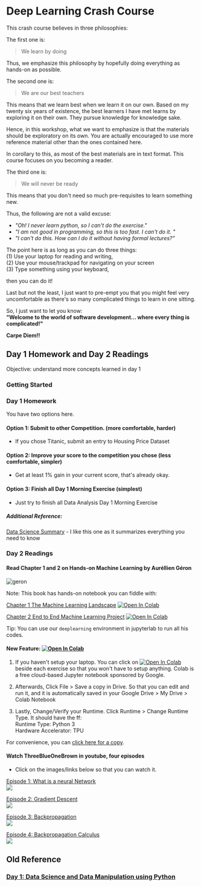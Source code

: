 # Deep Learning  Crash Course

This crash course believes in three philosophies:

The first one is:
> We learn by doing

Thus, we emphasize this philosophy by hopefully doing everything as hands-on as possible.

The second one is: 
> We are our best teachers

This means that we learn best when we learn it on our own. Based on my twenty six years of existence, the best learners I have met learns by exploring it on their own. They pursue knowledge for knowledge sake. 

Hence, in this workshop, what we want to emphasize is that the materials should be exploratory on its own. You are actually encouraged to use more reference material other than the ones contained here. 

In corollary to this, as most of the best materials are in text format. This course focuses on you becoming a reader. 

The third one is:
> We will never be ready

This means that you don't need so much pre-requisites to learn something new. 

Thus, the following are not a valid excuse:  
- *"Oh! I never learn python, so I can't do the exercise."*
- *"I am not good in programming, so this is too fast. I can't do it. "*
- *"I can't do this. How can I do it without having formal lectures?"*

The point here is as long as you can do three things:      
(1) Use your laptop for reading and writing,    
(2) Use your mouse/trackpad for navigating on your screen   
(3) Type something using your keyboard,    

then you can do it!

Last but not the least, I just want to pre-empt you that you might feel very uncomfortable as there's so many complicated things to learn in one sitting. 

So, I just want to let you know:   
**"Welcome to the world of software development... where every thing is complicated!"**

**Carpe Diem!!**

## Day 1 Homework and Day 2 Readings

Objective:  understand more concepts learned in day 1
### Getting Started

### Day 1 Homework
You have two options here.
#### Option 1: Submit to other Competition. (more comfortable, harder)
- If you chose Titanic, submit an entry to Housing Price Dataset

#### Option 2: Improve your score to the competition you chose (less comfortable, simpler)
- Get at least 1% gain in your current score, that's already okay.

#### Option 3: Finish all Day 1 Morning Exercise (simplest)
-  Just try to finish all Data Analysis Day 1 Morning Exercise

##### Additional Reference:
[Data Science Summary](https://github.com/ShuaiW/data-science-question-answer#statistics-and-ml-in-general) - I like this one as it summarizes everything you need to know

### Day 2 Readings
#### Read Chapter 1 and 2 on Hands-on Machine Learning by Auréllien Géron
![geron](https://images-na.ssl-images-amazon.com/images/I/511IU--e4%2BL._SX258_BO1,204,203,200_.jpg)

Note: This book has hands-on notebook you can fiddle with:   

[Chapter 1 The Machine Learning Landscape](./01_the_machine_learning_landscape.ipynb) [![Open In Colab](https://colab.research.google.com/assets/colab-badge.svg)](https://colab.research.google.com/github/ageron/handson-ml/blob/master/01_the_machine_learning_landscape.ipynb)

[Chapter 2 End to End Machine Learning Project](./02_end_to_end_machine_learning_project.ipynb) [![Open In Colab](https://colab.research.google.com/assets/colab-badge.svg)](https://colab.research.google.com/github/ageron/handson-ml/blob/master/02_end_to_end_machine_learning_project.ipynb)

Tip: You can use our `deeplearning` environment in jupyterlab to run all his codes.

#### New Feature: [![Open In Colab](https://colab.research.google.com/assets/colab-badge.svg)](https://colab.research.google.com/github/googlecolab/colabtools/blob/master/notebooks/colab-github-demo.ipynb) 

1. If you haven't setup your laptop. You can click on [![Open In Colab](https://colab.research.google.com/assets/colab-badge.svg)](https://colab.research.google.com/github/googlecolab/colabtools/blob/master/notebooks/colab-github-demo.ipynb) beside each exercise so that you won't have to setup anything. Colab is a free cloud-based Jupyter notebook sponsored by Google.

2. Afterwards, Click File > Save a copy in Drive. So that you can edit and run it, and it is automatically saved in your Google Drive > My Drive > Colab Notebook

3. Lastly, Change/Verify your Runtime. Click Runtime > Change Runtime Type. It should have the ff:   
    Runtime Type: Python 3   
    Hardware Accelerator: TPU   


For convenience, you can [click here for a copy](https://drive.google.com/drive/folders/15angXfk0k3Q0k_ae4VBddBRkl5cExPTS?usp=sharing).

#### Watch ThreeBlueOneBrown in youtube, four episodes
- Click on the images/links below so that you can watch it.

[Episode 1: What is a neural Network](https://youtu.be/aircAruvnKk)    
[![](http://img.youtube.com/vi/aircAruvnKk/0.jpg)](http://www.youtube.com/watch?v=aircAruvnKk "")

[Episode 2: Gradient Descent](https://youtu.be/IHZwWFHWa-w)    
[![](http://img.youtube.com/vi/IHZwWFHWa-w/0.jpg)](http://www.youtube.com/watch?v=IHZwWFHWa-w "")

[Episode 3: Backpropagation](https://youtu.be/Ilg3gGewQ5U)   
[![](http://img.youtube.com/vi/Ilg3gGewQ5U/0.jpg)](http://www.youtube.com/watch?v=Ilg3gGewQ5U "")    

[Episode 4: Backpropagation Calculus](https://youtu.be/tIeHLnjs5U8)    
[![](http://img.youtube.com/vi/tIeHLnjs5U8/0.jpg)](http://www.youtube.com/watch?v=tIeHLnjs5U8 "")    


## Old Reference
### [Day 1: Data Science and Data Manipulation using Python](day-1/README.md)